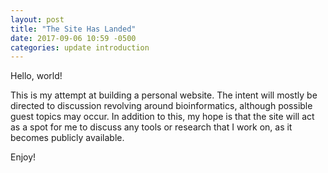 ```yaml
---
layout: post
title: "The Site Has Landed"
date: 2017-09-06 10:59 -0500
categories: update introduction
---
```


Hello, world!

This is my attempt at building a personal website. The intent will mostly be directed to discussion revolving
around bioinformatics, although possible guest topics may occur. In addition to this, my hope is that the site will
act as a spot for me to discuss any tools or research that I work on, as it becomes publicly available.

Enjoy!
